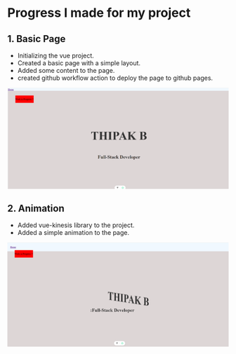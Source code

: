 # Progress I made for my project

## 1. Basic Page
- Initializing the vue project.
- Created a basic page with a simple layout.
- Added some content to the page.
- created github workflow action to deploy the page to github pages.


![preparing the layout](./progress/1.png "Basic Page")

## 2. Animation
- Added vue-kinesis library to the project.
- Added a simple animation to the page.


![adding animation](./progress/2%20-%20play_with_animation.png "Animation")
